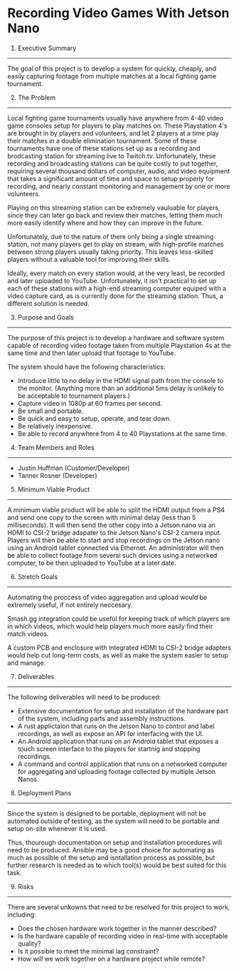 Recording Video Games With Jetson Nano
======================================
1. Executive Summary
--------------------
The goal of this project is to develop a system for quickly, cheaply, and easily capturing footage from multiple matches at a local fighting game tournament.

2. The Problem
--------------
Local fighting game tournaments usually have anywhere from 4-40 video game consoles setup for players to play matches on. These Playstation 4's are brought in by players and volunteers, and let 2 players at a time play their matches in a double elimination tournament. Some of these tournaments have one of these stations set up as a recording and brodcasting station for streaming live to Twitch.tv. Unfortunately, these recording and broadcasting stations can be quite costly to put together, requiring several thousand dollars of computer, audio, and video equipment that takes a significant amount of time and space to setup properly for recording, and nearly constant monitoring and management by one or more volunteers.

Playing on this streaming station can be extremely vauluable for players, since they can later go back and review their matches, letting them much more easily identify where and how they can improve in the future.

Unfortunately, due to the nature of there only being a single streaming station, not many players get to play on stream, with high-profile matches between strong players usually taking priority. This leaves less-skilled players without a valuable tool for improving their skills.

Ideally, every match on every station would, at the very least, be recorded and later uploaded to YouTube. Unfortunately, it isn't practical to set up each of these stations with a high-end streaming computer equiped with a video capture card, as is currently done for the streaming station. Thus, a different solution is needed.

3. Purpose and Goals
--------------------
The purpose of this project is to develop a hardware and software system capable of recording video footage taken from multiple Playstation 4s at the same time and then later upload that footage to YouTube.

The system should have the following characteristics:

- Introduce little to no delay in the HDMI signal path from the console to the monitor. (Anything more than an additional 5ms delay is unlikely to be acceptable to tournament players.)
- Capture video in 1080p at 60 frames per second.
- Be small and portable.
- Be quick and easy to setup, operate, and tear down.
- Be relatively inexpensive.
- Be able to record anywhere from 4 to 40 Playstations at the same time.

4. Team Members and Roles
-------------------------
- Justin Huffman (Customer/Developer)
- Tanner Rosner (Developer)

5. Minimum Viable Product
-------------------------
A minimum viable product will be able to split the HDMI output from a PS4 and send one copy to the screen with minimal delay (less than 5 milliseconds). It will then send the other copy into a Jetson nano via an HDMI to CSI-2 bridge adapater to the Jetson Nano's CSI-2 camera input. Players will then be able to start and stop recordings on the Jetson nano using an Android tablet connected via Ethernet. An administrator will then be able to collect footage from several such devices using a networked computer, to be then uploaded to YouTube at a later date.

6. Stretch Goals
----------------
Automating the proccess of video aggregation and upload would be extremely useful, if not entirely neccesary.

Smash.gg integration could be useful for keeping track of which players are in which videos, which would help players much more easily find their match videos.

A custom PCB and enclosure with integrated HDMI to CSI-2 bridge adapters would help cut long-term costs, as well as make the system easier to setup and manage.

7. Deliverables
---------------
The following deliverables will need to be produced:

- Extensive documentation for setup and installation of the hardware part of the system, including parts and assembly instructions.
- A rust applictaion that runs on the Jetson Nano to control and label recordings, as well as expose an API for interfacing with the UI.
- An Android application that runs on an Android tablet that exposes a touch screen interface to the players for startnig and stopping recordings.
- A command and control application that runs on a networked computer for aggregating and uploading footage collected by multiple Jetson Nanos.

8. Deployment Plans
-------------------
Since the system is designed to be portable, deployment will not be automated outside of testing, as the system will need to be portable and setup on-site whenever it is used.

Thus, thourough documentation on setup and installation procedures will need to be produced. Ansible may be a good choice for automating as much as possible of the setup and isntallation process as possible, but further research is needed as to which tool(s) would be best suited for this task.

9. Risks
---------
There are several unkowns that need to be resolved for this project to work, including:

- Does the chosen hardware work together in the manner described?
- Is the hardware capable of recording video in real-time with acceptable quality?
- Is it possible to meet the minimal lag constraint?
- How will we work together on a hardware project while remote?
